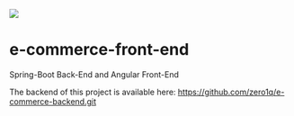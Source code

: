 <a href="https://circleci.com/gh/zero1q/e-commerce-front-end"><img src="https://circleci.com/gh/zero1q/e-commerce-front-end.svg?style=svg"></a>

# e-commerce-front-end
Spring-Boot Back-End and Angular Front-End


The backend of this project is available here: https://github.com/zero1q/e-commerce-backend.git
